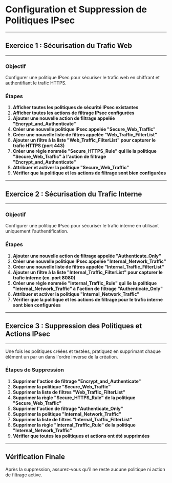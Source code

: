 
# Configuration et Suppression de Politiques IPsec

---
## Exercice 1 : Sécurisation du Trafic Web
---

### Objectif
Configurer une politique IPsec pour sécuriser le trafic web en chiffrant et authentifiant le trafic HTTPS.

### Étapes

1. **Afficher toutes les politiques de sécurité IPsec existantes**
2. **Afficher toutes les actions de filtrage IPsec configurées**
3. **Ajouter une nouvelle action de filtrage appelée "Encrypt_and_Authenticate"**
4. **Créer une nouvelle politique IPsec appelée "Secure_Web_Traffic"**
5. **Créer une nouvelle liste de filtres appelée "Web_Traffic_FilterList"**
6. **Ajouter un filtre à la liste "Web_Traffic_FilterList" pour capturer le trafic HTTPS (port 443)**
7. **Créer une règle nommée "Secure_HTTPS_Rule" qui lie la politique "Secure_Web_Traffic" à l'action de filtrage "Encrypt_and_Authenticate"**
8. **Attribuer et activer la politique "Secure_Web_Traffic"**
9. **Vérifier que la politique et les actions de filtrage sont bien configurées**

---
## Exercice 2 : Sécurisation du Trafic Interne
---

### Objectif
Configurer une politique IPsec pour sécuriser le trafic interne en utilisant uniquement l'authentification.

### Étapes

1. **Ajouter une nouvelle action de filtrage appelée "Authenticate_Only"**
2. **Créer une nouvelle politique IPsec appelée "Internal_Network_Traffic"**
3. **Créer une nouvelle liste de filtres appelée "Internal_Traffic_FilterList"**
4. **Ajouter un filtre à la liste "Internal_Traffic_FilterList" pour capturer le trafic interne (ex. port 8080)**
5. **Créer une règle nommée "Internal_Traffic_Rule" qui lie la politique "Internal_Network_Traffic" à l'action de filtrage "Authenticate_Only"**
6. **Attribuer et activer la politique "Internal_Network_Traffic"**
7. **Vérifier que la politique et les actions de filtrage pour le trafic interne sont bien configurées**

---
## Exercice 3 : Suppression des Politiques et Actions IPsec
---


Une fois les politiques créées et testées, pratiquez en supprimant chaque élément un par un dans l'ordre inverse de la création.

### Étapes de Suppression

1. **Supprimer l'action de filtrage "Encrypt_and_Authenticate"**
2. **Supprimer la politique "Secure_Web_Traffic"**
3. **Supprimer la liste de filtres "Web_Traffic_FilterList"**
4. **Supprimer la règle "Secure_HTTPS_Rule" de la politique "Secure_Web_Traffic"**
5. **Supprimer l'action de filtrage "Authenticate_Only"**
6. **Supprimer la politique "Internal_Network_Traffic"**
7. **Supprimer la liste de filtres "Internal_Traffic_FilterList"**
8. **Supprimer la règle "Internal_Traffic_Rule" de la politique "Internal_Network_Traffic"**
9. **Vérifier que toutes les politiques et actions ont été supprimées**

---

## Vérification Finale

Après la suppression, assurez-vous qu'il ne reste aucune politique ni action de filtrage active.
